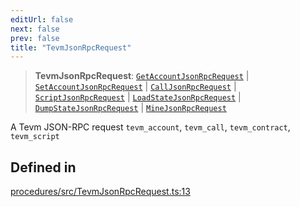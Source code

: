 ```yaml
---
editUrl: false
next: false
prev: false
title: "TevmJsonRpcRequest"
---
```


> **TevmJsonRpcRequest**: [`GetAccountJsonRpcRequest`](/reference/tevm/procedures/type-aliases/getaccountjsonrpcrequest/) \| [`SetAccountJsonRpcRequest`](/reference/tevm/procedures/type-aliases/setaccountjsonrpcrequest/) \| [`CallJsonRpcRequest`](/reference/tevm/procedures/type-aliases/calljsonrpcrequest/) \| [`ScriptJsonRpcRequest`](/reference/tevm/procedures/type-aliases/scriptjsonrpcrequest/) \| [`LoadStateJsonRpcRequest`](/reference/tevm/procedures/type-aliases/loadstatejsonrpcrequest/) \| [`DumpStateJsonRpcRequest`](/reference/tevm/procedures/type-aliases/dumpstatejsonrpcrequest/) \| [`MineJsonRpcRequest`](/reference/tevm/procedures/type-aliases/minejsonrpcrequest/)

A Tevm JSON-RPC request
`tevm_account`, `tevm_call`, `tevm_contract`, `tevm_script`

## Defined in

[procedures/src/TevmJsonRpcRequest.ts:13](https://github.com/evmts/tevm-monorepo/blob/main/packages/procedures/src/TevmJsonRpcRequest.ts#L13)
